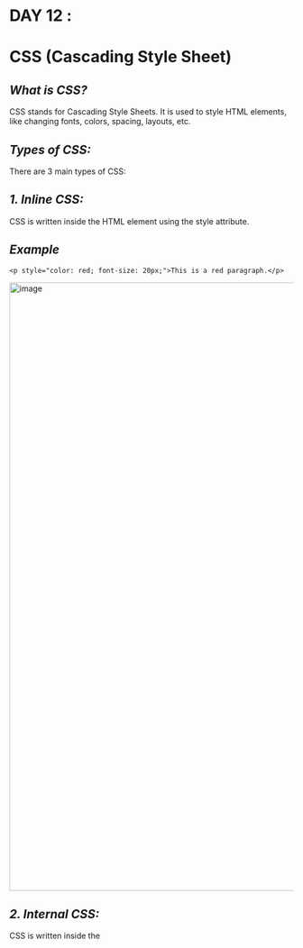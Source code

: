 # DAY 12 : 

# CSS (Cascading Style Sheet)

## **_What is CSS?_**
CSS stands for Cascading Style Sheets. It is used to style HTML elements, like changing fonts, colors, spacing, layouts, etc.

## **_Types of CSS:_**
There are 3 main types of CSS:

## **_1. Inline CSS:_**
CSS is written inside the HTML element using the style attribute.
## **_Example_**
    <p style="color: red; font-size: 20px;">This is a red paragraph.</p>

<img width="1920" height="1080" alt="image" src="https://github.com/user-attachments/assets/58091850-6a30-409b-af3e-8192399c3c0b" />

## **_2. Internal CSS:_**
CSS is written inside the <style> tag in the HTML document (usually inside the <head>).
## **_Example_**
    <!DOCTYPE html>
    <html>
    <head>
      <style>
        h1 {
          color: blue;
          font-family: Arial;
        }
      </style>
    </head>
    <body>
      <h1>Hello World</h1>
    </body>
    </html>

<img width="1920" height="1080" alt="image" src="https://github.com/user-attachments/assets/aa7f377b-2064-4704-a691-7e2418fe4411" />

## **_3. External CSS_**
CSS is written in a separate .css file, and linked using <link> tag.

#### **_HTML (index.html)_**
    <!DOCTYPE html>
    <html>
    <head>
      <link rel="stylesheet" href="style.css">
    </head>
    <body>
      <h1>Hello World</h1>
    </body>
</html>

#### **_CSS (style.css)_**
    h1 {
      color: green;
      text-align: center;
    }
